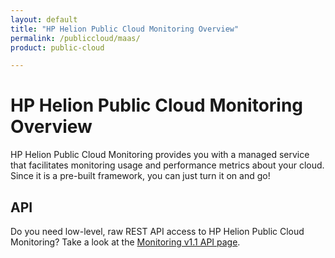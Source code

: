 ```yaml
---
layout: default
title: "HP Helion Public Cloud Monitoring Overview"
permalink: /publiccloud/maas/
product: public-cloud 

---
```

<!--PUBLISHED-->
# HP Helion Public Cloud Monitoring Overview #

HP Helion Public Cloud Monitoring provides you with a managed service that facilitates monitoring usage and performance metrics about your cloud. Since it is a pre-built framework, you can just turn it on and go!


## API ##
Do you need low-level, raw REST API access to HP Helion Public Cloud Monitoring?  Take a look at the [Monitoring v1.1 API page](/publiccloud/api/monitoring/).
